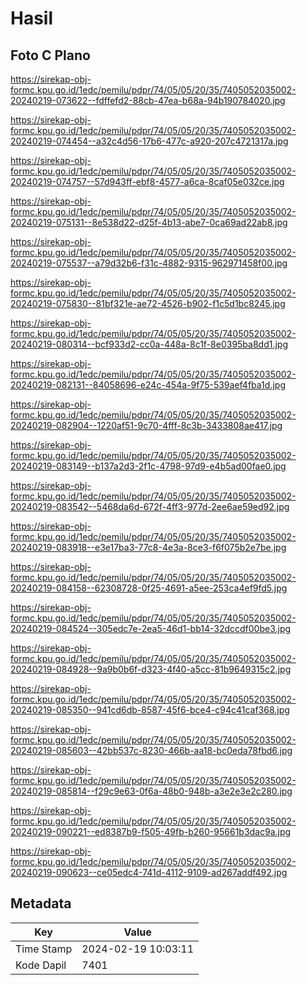 # Hasil

## Foto C Plano

https://sirekap-obj-formc.kpu.go.id/1edc/pemilu/pdpr/74/05/05/20/35/7405052035002-20240219-073622--fdffefd2-88cb-47ea-b68a-94b190784020.jpg

https://sirekap-obj-formc.kpu.go.id/1edc/pemilu/pdpr/74/05/05/20/35/7405052035002-20240219-074454--a32c4d56-17b6-477c-a920-207c4721317a.jpg

https://sirekap-obj-formc.kpu.go.id/1edc/pemilu/pdpr/74/05/05/20/35/7405052035002-20240219-074757--57d943ff-ebf8-4577-a6ca-8caf05e032ce.jpg

https://sirekap-obj-formc.kpu.go.id/1edc/pemilu/pdpr/74/05/05/20/35/7405052035002-20240219-075131--8e538d22-d25f-4b13-abe7-0ca69ad22ab8.jpg

https://sirekap-obj-formc.kpu.go.id/1edc/pemilu/pdpr/74/05/05/20/35/7405052035002-20240219-075537--a79d32b6-f31c-4882-9315-962971458f00.jpg

https://sirekap-obj-formc.kpu.go.id/1edc/pemilu/pdpr/74/05/05/20/35/7405052035002-20240219-075830--81bf321e-ae72-4526-b902-f1c5d1bc8245.jpg

https://sirekap-obj-formc.kpu.go.id/1edc/pemilu/pdpr/74/05/05/20/35/7405052035002-20240219-080314--bcf933d2-cc0a-448a-8c1f-8e0395ba8dd1.jpg

https://sirekap-obj-formc.kpu.go.id/1edc/pemilu/pdpr/74/05/05/20/35/7405052035002-20240219-082131--84058696-e24c-454a-9f75-539aef4fba1d.jpg

https://sirekap-obj-formc.kpu.go.id/1edc/pemilu/pdpr/74/05/05/20/35/7405052035002-20240219-082904--1220af51-9c70-4fff-8c3b-3433808ae417.jpg

https://sirekap-obj-formc.kpu.go.id/1edc/pemilu/pdpr/74/05/05/20/35/7405052035002-20240219-083149--b137a2d3-2f1c-4798-97d9-e4b5ad00fae0.jpg

https://sirekap-obj-formc.kpu.go.id/1edc/pemilu/pdpr/74/05/05/20/35/7405052035002-20240219-083542--5468da6d-672f-4ff3-977d-2ee6ae59ed92.jpg

https://sirekap-obj-formc.kpu.go.id/1edc/pemilu/pdpr/74/05/05/20/35/7405052035002-20240219-083918--e3e17ba3-77c8-4e3a-8ce3-f6f075b2e7be.jpg

https://sirekap-obj-formc.kpu.go.id/1edc/pemilu/pdpr/74/05/05/20/35/7405052035002-20240219-084158--62308728-0f25-4691-a5ee-253ca4ef9fd5.jpg

https://sirekap-obj-formc.kpu.go.id/1edc/pemilu/pdpr/74/05/05/20/35/7405052035002-20240219-084524--305edc7e-2ea5-46d1-bb14-32dccdf00be3.jpg

https://sirekap-obj-formc.kpu.go.id/1edc/pemilu/pdpr/74/05/05/20/35/7405052035002-20240219-084928--9a9b0b6f-d323-4f40-a5cc-81b9649315c2.jpg

https://sirekap-obj-formc.kpu.go.id/1edc/pemilu/pdpr/74/05/05/20/35/7405052035002-20240219-085350--941cd6db-8587-45f6-bce4-c94c41caf368.jpg

https://sirekap-obj-formc.kpu.go.id/1edc/pemilu/pdpr/74/05/05/20/35/7405052035002-20240219-085603--42bb537c-8230-466b-aa18-bc0eda78fbd6.jpg

https://sirekap-obj-formc.kpu.go.id/1edc/pemilu/pdpr/74/05/05/20/35/7405052035002-20240219-085814--f29c9e63-0f6a-48b0-948b-a3e2e3e2c280.jpg

https://sirekap-obj-formc.kpu.go.id/1edc/pemilu/pdpr/74/05/05/20/35/7405052035002-20240219-090221--ed8387b9-f505-49fb-b260-95661b3dac9a.jpg

https://sirekap-obj-formc.kpu.go.id/1edc/pemilu/pdpr/74/05/05/20/35/7405052035002-20240219-090623--ce05edc4-741d-4112-9109-ad267addf492.jpg


## Metadata

| Key        | Value               |
| ---------- | ------------------- |
| Time Stamp | 2024-02-19 10:03:11 |
| Kode Dapil | 7401                |




